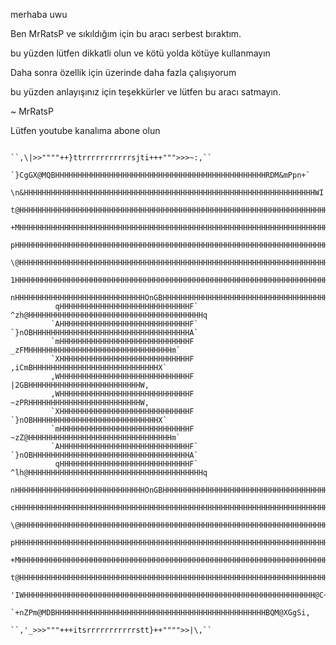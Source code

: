 merhaba uwu

Ben MrRatsP ve sıkıldığım için bu aracı serbest bıraktım.

bu yüzden lütfen dikkatli olun ve kötü yolda kötüye kullanmayın

Daha sonra özellik için üzerinde daha fazla çalışıyorum

bu yüzden anlayışınız için teşekkürler ve lütfen bu aracı satmayın.

~ MrRatsP

Lütfen youtube kanalıma abone olun




                                                                                                         
                                                                                                         
                                                                                                         
                                                                                                         
                                                                                                         
                                                                                                         
                                                                                                         
                                                                                                         
                                                                                                         
                                                                                                         
                                                                                                       
                              ``,\|>>""""++}ttrrrrrrrrrrrsjti+++""">>>~:,``                              
                   `}CgGX@MQBHHHHHHHHHHHHHHHHHHHHHHHHHHHHHHHHHHHHHHHHHHHHHHHRDM&mPpn+`                   
                 \n&HHHHHHHHHHHHHHHHHHHHHHHHHHHHHHHHHHHHHHHHHHHHHHHHHHHHHHHHHHHHHHHHHWI'                 
                t@HHHHHHHHHHHHHHHHHHHHHHHHHHHHHHHHHHHHHHHHHHHHHHHHHHHHHHHHHHHHHHHHHHHHH&i                
               +MHHHHHHHHHHHHHHHHHHHHHHHHHHHHHHHHHHHHHHHHHHHHHHHHHHHHHHHHHHHHHHHHHHHHHHHM"               
               pHHHHHHHHHHHHHHHHHHHHHHHHHHHHHHHHHHHHHHHHHHHHHHHHHHHHHHHHHHHHHHHHHHHHHHHHH0               
              \@HHHHHHHHHHHHHHHHHHHHHHHHHHHHHHHHHHHHHHHHHHHHHHHHHHHHHHHHHHHHHHHHHHHHHHHHH&'              
              1HHHHHHHHHHHHHHHHHHHHHHHHHHHHHHHHHHHHHHHHHHHHHHHHHHHHHHHHHHHHHHHHHHHHHHHHHHH1              
              nHHHHHHHHHHHHHHHHHHHHHHHHHHHHHOnGBHHHHHHHHHHHHHHHHHHHHHHHHHHHHHHHHHHHHHHHHHHn              
              qHHHHHHHHHHHHHHHHHHHHHHHHHHHHHF` ^zh@HHHHHHHHHHHHHHHHHHHHHHHHHHHHHHHHHHHHHHHq              
             `AHHHHHHHHHHHHHHHHHHHHHHHHHHHHHF`    `}nOBHHHHHHHHHHHHHHHHHHHHHHHHHHHHHHHHHHHA`             
             `mHHHHHHHHHHHHHHHHHHHHHHHHHHHHHF         _zFMHHHHHHHHHHHHHHHHHHHHHHHHHHHHHHHHm`             
             `XHHHHHHHHHHHHHHHHHHHHHHHHHHHHHF            ,iCmBHHHHHHHHHHHHHHHHHHHHHHHHHHHHX`             
             ,WHHHHHHHHHHHHHHHHHHHHHHHHHHHHHF                |2GBHHHHHHHHHHHHHHHHHHHHHHHHHW,             
             ,WHHHHHHHHHHHHHHHHHHHHHHHHHHHHHF                ~zPRHHHHHHHHHHHHHHHHHHHHHHHHHW,             
             `XHHHHHHHHHHHHHHHHHHHHHHHHHHHHHF            `}nOBHHHHHHHHHHHHHHHHHHHHHHHHHHHHX`             
             `mHHHHHHHHHHHHHHHHHHHHHHHHHHHHHF         ~zZ@HHHHHHHHHHHHHHHHHHHHHHHHHHHHHHHHm`             
             `AHHHHHHHHHHHHHHHHHHHHHHHHHHHHHF`    `}nOBHHHHHHHHHHHHHHHHHHHHHHHHHHHHHHHHHHHA`             
              qHHHHHHHHHHHHHHHHHHHHHHHHHHHHHF` ^lh@HHHHHHHHHHHHHHHHHHHHHHHHHHHHHHHHHHHHHHHq              
              nHHHHHHHHHHHHHHHHHHHHHHHHHHHHHOnGBHHHHHHHHHHHHHHHHHHHHHHHHHHHHHHHHHHHHHHHHHHI              
              cHHHHHHHHHHHHHHHHHHHHHHHHHHHHHHHHHHHHHHHHHHHHHHHHHHHHHHHHHHHHHHHHHHHHHHHHHHHv              
              \@HHHHHHHHHHHHHHHHHHHHHHHHHHHHHHHHHHHHHHHHHHHHHHHHHHHHHHHHHHHHHHHHHHHHHHHHH&:              
               pHHHHHHHHHHHHHHHHHHHHHHHHHHHHHHHHHHHHHHHHHHHHHHHHHHHHHHHHHHHHHHHHHHHHHHHHH%               
               +MHHHHHHHHHHHHHHHHHHHHHHHHHHHHHHHHHHHHHHHHHHHHHHHHHHHHHHHHHHHHHHHHHHHHHHHM"               
                t@HHHHHHHHHHHHHHHHHHHHHHHHHHHHHHHHHHHHHHHHHHHHHHHHHHHHHHHHHHHHHHHHHHHHH@t                
                 'IWHHHHHHHHHHHHHHHHHHHHHHHHHHHHHHHHHHHHHHHHHHHHHHHHHHHHHHHHHHHHHHHHH@C~                 
                   `+nZPm@MDBHHHHHHHHHHHHHHHHHHHHHHHHHHHHHHHHHHHHHHHHHHHHHHHBQM@XGgSi,                   
                              ``,'_>>>"""+++itsrrrrrrrrrrrstt}++"""">>|\,``                              
                                                                                                         
                                                                                                         
                                                                                                         
                                                                                                         
                                                                                                         
                                                                                                         
                                                                                                         
                                                                                                         
                                                                                                         
                                                                                                         
                                                                                                         
                                                                                                         
